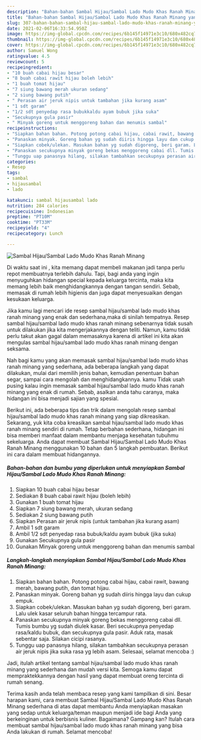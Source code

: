 ```yaml
---
description: "Bahan-bahan Sambal Hijau/Sambal Lado Mudo Khas Ranah Minang yang lezat dan Mudah Dibuat"
title: "Bahan-bahan Sambal Hijau/Sambal Lado Mudo Khas Ranah Minang yang lezat dan Mudah Dibuat"
slug: 307-bahan-bahan-sambal-hijau-sambal-lado-mudo-khas-ranah-minang-yang-lezat-dan-mudah-dibuat
date: 2021-02-06T16:33:54.950Z
image: https://img-global.cpcdn.com/recipes/6b145f14971e3c10/680x482cq70/sambal-hijausambal-lado-mudo-khas-ranah-minang-foto-resep-utama.jpg
thumbnail: https://img-global.cpcdn.com/recipes/6b145f14971e3c10/680x482cq70/sambal-hijausambal-lado-mudo-khas-ranah-minang-foto-resep-utama.jpg
cover: https://img-global.cpcdn.com/recipes/6b145f14971e3c10/680x482cq70/sambal-hijausambal-lado-mudo-khas-ranah-minang-foto-resep-utama.jpg
author: Samuel Wong
ratingvalue: 4.5
reviewcount: 5
recipeingredient:
- "10 buah cabai hijau besar"
- "8 buah cabai rawit hijau boleh lebih"
- "1 buah tomat hijau"
- "7 siung bawang merah ukuran sedang"
- "2 siung bawang putih"
- " Perasan air jeruk nipis untuk tambahan jika kurang asam"
- "1 sdt garam"
- "1/2 sdt penyedap rasa bubukkaldu ayam bubuk jika suka"
- "Secukupnya gula pasir"
- " Minyak goreng untuk menggoreng bahan dan menumis sambal"
recipeinstructions:
- "Siapkan bahan bahan. Potong potong cabai hijau, cabai rawit, bawang merah, bawang putih, dan tomat hijau."
- "Panaskan minyak. Goreng bahan yg sudah diiris hingga layu dan cukup empuk."
- "Siapkan cobek/ulekan. Masukan bahan yg sudah digoreng, beri garam. Lalu ulek kasar seluruh bahan hingga tercampur rata."
- "Panaskan secukupnya minyak goreng bekas menggoreng cabai dll. Tumis bumbu yg sudah diulek kasar. Beri secukupnya penyedap rasa/kaldu bubuk, dan secukupnya gula pasir. Aduk rata, masak sebentar saja. Silakan cicipi rasanya."
- "Tunggu uap panasnya hilang, silakan tambahkan secukupnya perasan air jeruk nipis jika suka rasa yg lebih asam. Selesaai, selamat mencoba :)"
categories:
- Resep
tags:
- sambal
- hijausambal
- lado

katakunci: sambal hijausambal lado 
nutrition: 284 calories
recipecuisine: Indonesian
preptime: "PT10M"
cooktime: "PT33M"
recipeyield: "4"
recipecategory: Lunch

---
```



![Sambal Hijau/Sambal Lado Mudo Khas Ranah Minang](https://img-global.cpcdn.com/recipes/6b145f14971e3c10/680x482cq70/sambal-hijausambal-lado-mudo-khas-ranah-minang-foto-resep-utama.jpg)

Di waktu  saat ini , kita memang dapat membeli makanan jadi tanpa perlu repot membuatnya terlebih dahulu. Tapi, bagi anda yang ingin menyuguhkan hidangan special kepada keluarga tercinta, maka kita memang lebih baik menghidangkannya dengan tangan sendiri. Sebab, memasak di rumah lebih higienis dan juga dapat menyesuaikan dengan kesukaan keluarga.

Jika kamu lagi mencari ide resep sambal hijau/sambal lado mudo khas ranah minang yang enak dan sederhana,maka di sinilah tempatnya. Resep sambal hijau/sambal lado mudo khas ranah minang  sebenarnya tidak susah untuk dilakukan jika kita mengerjakannya dengan teliti. Namun, kamu tidak perlu takut akan gagal dalam memasaknya 
karena di artikel ini kita akan mengulas sambal hijau/sambal lado mudo khas ranah minang dengan seksama.  



Nah bagi kamu yang akan memasak sambal hijau/sambal lado mudo khas ranah minang yang sederhana, ada beberapa langkah yang dapat dilakukan, mulai dari memilih jenis bahan, kemudian penentuan bahan segar, sampai cara mengolah dan menghidangkannya. kamu Tidak usah pusing kalau ingin memasak sambal hijau/sambal lado mudo khas ranah minang yang enak di rumah. Sebab, asalkan anda  tahu caranya, maka hidangan ini bisa menjadi sajian yang spesial.

Berikut ini, ada beberapa tips dan trik dalam mengolah resep sambal hijau/sambal lado mudo khas ranah minang yang siap dikreasikan. Sekarang, yuk kita coba kreasikan sambal hijau/sambal lado mudo khas ranah minang sendiri di rumah. Tetap berbahan sederhana, hidangan ini bisa memberi manfaat dalam membantu menjaga kesehatan tubuhmu sekeluarga. Anda dapat membuat Sambal Hijau/Sambal Lado Mudo Khas Ranah Minang menggunakan 10 bahan dan 5 langkah pembuatan. Berikut ini cara dalam membuat hidangannya.

<!--inarticleads1-->

##### Bahan-bahan dan bumbu yang diperlukan untuk menyiapkan Sambal Hijau/Sambal Lado Mudo Khas Ranah Minang:

1. Siapkan 10 buah cabai hijau besar
1. Sediakan 8 buah cabai rawit hijau (boleh lebih)
1. Gunakan 1 buah tomat hijau
1. Siapkan 7 siung bawang merah, ukuran sedang
1. Sediakan 2 siung bawang putih
1. Siapkan  Perasan air jeruk nipis (untuk tambahan jika kurang asam)
1. Ambil 1 sdt garam
1. Ambil 1/2 sdt penyedap rasa bubuk/kaldu ayam bubuk (jika suka)
1. Gunakan Secukupnya gula pasir
1. Gunakan  Minyak goreng untuk menggoreng bahan dan menumis sambal




<!--inarticleads2-->

##### Langkah-langkah menyiapkan Sambal Hijau/Sambal Lado Mudo Khas Ranah Minang:

1. Siapkan bahan bahan. Potong potong cabai hijau, cabai rawit, bawang merah, bawang putih, dan tomat hijau.
1. Panaskan minyak. Goreng bahan yg sudah diiris hingga layu dan cukup empuk.
1. Siapkan cobek/ulekan. Masukan bahan yg sudah digoreng, beri garam. Lalu ulek kasar seluruh bahan hingga tercampur rata.
1. Panaskan secukupnya minyak goreng bekas menggoreng cabai dll. Tumis bumbu yg sudah diulek kasar. Beri secukupnya penyedap rasa/kaldu bubuk, dan secukupnya gula pasir. Aduk rata, masak sebentar saja. Silakan cicipi rasanya.
1. Tunggu uap panasnya hilang, silakan tambahkan secukupnya perasan air jeruk nipis jika suka rasa yg lebih asam. Selesaai, selamat mencoba :)




Jadi, itulah artikel tentang  sambal hijau/sambal lado mudo khas ranah minang  yang sederhana dan mudah versi kita. Semoga kamu dapat mempraktekkannya dengan hasil yang dapat membuat oreng tercinta di rumah senang. 

Terima kasih anda telah membaca resep yang kami tampilkan di sini. Besar harapan kami, cara membuat  Sambal Hijau/Sambal Lado Mudo Khas Ranah Minang sederhana di atas dapat membantu Anda menyiapkan masakan yang sedap untuk keluarga/teman maupun menjadi ide bagi Anda yang berkeinginan untuk berbisnis kuliner. Bagaimana? Gampang kan? Itulah cara membuat sambal hijau/sambal lado mudo khas ranah minang yang bisa Anda lakukan di rumah. Selamat mencoba!

